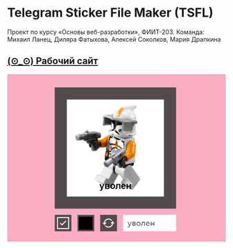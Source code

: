 # Telegram Sticker File Maker (TSFL)
 Проект по курсу «Основы веб-разработки», ФИИТ-203. Команда: Михаил Ланец, Диляра Фатыхова, Алексей Соколков, Мария Драпкина  

## [(⊙_⊙) Рабочий сайт](https://converter-to-telegram-stickers.github.io/)  

![Image](readme.png)